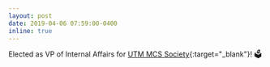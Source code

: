 ```yaml
---
layout: post
date: 2019-04-06 07:59:00-0400
inline: true
---
```


Elected as VP of Internal Affairs for [UTM MCS Society][]{:target="_blank"}! 🗳️

[UTM MCS Society]: https://www.instagram.com/utmmcss/
